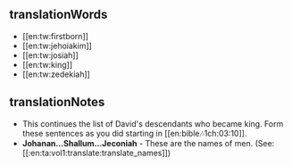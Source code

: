 ## translationWords

* [[en:tw:firstborn]]
* [[en:tw:jehoiakim]]
* [[en:tw:josiah]]
* [[en:tw:king]]
* [[en:tw:zedekiah]]

## translationNotes

* This continues the list of David's descendants who became king. Form these sentences as you did starting in [[en:bible:notes:1ch:03:10]].
* **Johanan...Shallum...Jeconiah** - These are the names of men. (See: [[:en:ta:vol1:translate:translate_names]])
